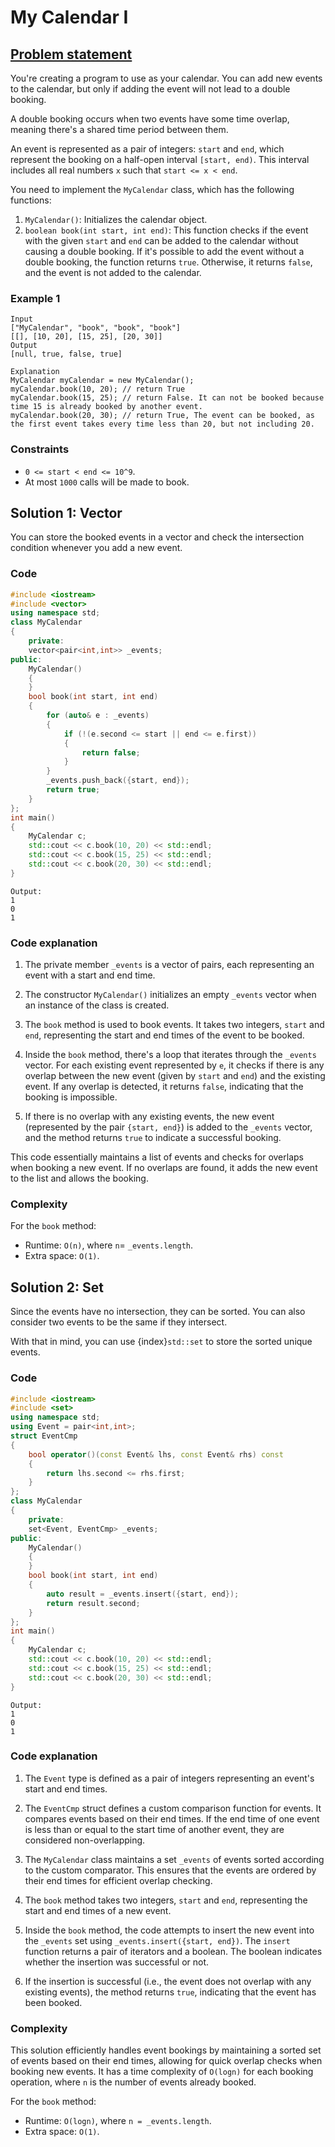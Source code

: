 # My Calendar I


## [Problem statement](https://leetcode.com/problems/my-calendar-i/)

You're creating a program to use as your calendar. You can add new events to the calendar, but only if adding the event will not lead to a double booking.

A double booking occurs when two events have some time overlap, meaning there's a shared time period between them.

An event is represented as a pair of integers: `start` and `end`, which represent the booking on a half-open interval `[start, end)`. This interval includes all real numbers `x` such that `start <= x < end`.

You need to implement the `MyCalendar` class, which has the following functions:

1. `MyCalendar()`: Initializes the calendar object.
2. `boolean book(int start, int end)`: This function checks if the event with the given `start` and `end` can be added to the calendar without causing a double booking. If it's possible to add the event without a double booking, the function returns `true`. Otherwise, it returns `false`, and the event is not added to the calendar. 

### Example 1
```text
Input
["MyCalendar", "book", "book", "book"]
[[], [10, 20], [15, 25], [20, 30]]
Output
[null, true, false, true]

Explanation
MyCalendar myCalendar = new MyCalendar();
myCalendar.book(10, 20); // return True
myCalendar.book(15, 25); // return False. It can not be booked because time 15 is already booked by another event.
myCalendar.book(20, 30); // return True, The event can be booked, as the first event takes every time less than 20, but not including 20.
``` 

### Constraints

* `0 <= start < end <= 10^9`.
* At most `1000` calls will be made to book.

## Solution 1: Vector

You can store the booked events in a vector and check the intersection condition whenever you add a new event.

### Code
```cpp
#include <iostream>
#include <vector>
using namespace std;
class MyCalendar 
{
    private:
    vector<pair<int,int>> _events;
public:
    MyCalendar() 
    {
    }
    bool book(int start, int end) 
    {
        for (auto& e : _events) 
        {
            if (!(e.second <= start || end <= e.first)) 
            {
                return false;
            }
        }
        _events.push_back({start, end});
        return true;
    }
};
int main() 
{
    MyCalendar c;
    std::cout << c.book(10, 20) << std::endl;
    std::cout << c.book(15, 25) << std::endl;
    std::cout << c.book(20, 30) << std::endl;
}
```
```text
Output:
1
0
1
```

### Code explanation

1. The private member `_events` is a vector of pairs, each representing an event with a start and end time.

2. The constructor `MyCalendar()` initializes an empty `_events` vector when an instance of the class is created.

3. The `book` method is used to book events. It takes two integers, `start` and `end`, representing the start and end times of the event to be booked.

4. Inside the `book` method, there's a loop that iterates through the `_events` vector. For each existing event represented by `e`, it checks if there is any overlap between the new event (given by `start` and `end`) and the existing event. If any overlap is detected, it returns `false`, indicating that the booking is impossible.

5. If there is no overlap with any existing events, the new event (represented by the pair `{start, end}`) is added to the `_events` vector, and the method returns `true` to indicate a successful booking.

This code essentially maintains a list of events and checks for overlaps when booking a new event. If no overlaps are found, it adds the new event to the list and allows the booking.

### Complexity
For the `book` method:
* Runtime: `O(n)`, where `n`= `_events.length`.
* Extra space: `O(1)`.

## Solution 2: Set

Since the events have no intersection, they can be sorted. You can also consider two events to be the same if they intersect.

With that in mind, you can use {index}`std::set`[](https://en.cppreference.com/w/cpp/container/set) to store the sorted unique events.

### Code
```cpp
#include <iostream>
#include <set>
using namespace std;
using Event = pair<int,int>;
struct EventCmp 
{
    bool operator()(const Event& lhs, const Event& rhs) const 
    { 
        return lhs.second <= rhs.first; 
    }
};
class MyCalendar 
{
    private:
    set<Event, EventCmp> _events;
public:
    MyCalendar() 
    {
    }
    bool book(int start, int end) 
    {
        auto result = _events.insert({start, end});
        return result.second;
    }
};
int main() 
{
    MyCalendar c;
    std::cout << c.book(10, 20) << std::endl;
    std::cout << c.book(15, 25) << std::endl;
    std::cout << c.book(20, 30) << std::endl;
}
```
```text
Output:
1
0
1
```

### Code explanation

1. The `Event` type is defined as a pair of integers representing an event's start and end times.

2. The `EventCmp` struct defines a custom comparison function for events. It compares events based on their end times. If the end time of one event is less than or equal to the start time of another event, they are considered non-overlapping.

3. The `MyCalendar` class maintains a set `_events` of events sorted according to the custom comparator. This ensures that the events are ordered by their end times for efficient overlap checking.

4. The `book` method takes two integers, `start` and `end`, representing the start and end times of a new event.

5. Inside the `book` method, the code attempts to insert the new event into the `_events` set using `_events.insert({start, end})`. The `insert` function returns a pair of iterators and a boolean. The boolean indicates whether the insertion was successful or not.

6. If the insertion is successful (i.e., the event does not overlap with any existing events), the method returns `true`, indicating that the event has been booked.

### Complexity

This solution efficiently handles event bookings by maintaining a sorted set of events based on their end times, allowing for quick overlap checks when booking new events. It has a time complexity of `O(logn)` for each booking operation, where `n` is the number of events already booked.

For the `book` method:
* Runtime: `O(logn)`, where `n = _events.length`.
* Extra space: `O(1)`.
